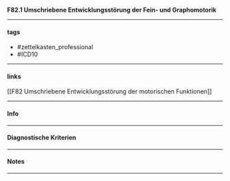 __F82.1 Umschriebene Entwicklungsstörung der Fein- und Graphomotorik__

___________________________________________
#### tags

- #zettelkasten_professional
- #ICD10 
___________________________________________
#### links

[[F82 Umschriebene Entwicklungsstörung der motorischen Funktionen]]

___________________________________________
#### Info

___________________________________________
#### Diagnostische Kriterien

___________________________________________
#### Notes

___________________________________________

